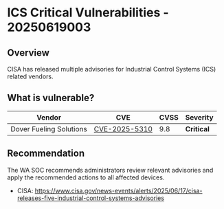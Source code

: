 # ICS Critical Vulnerabilities - 20250619003

## Overview

CISA has released multiple advisories for Industrial Control Systems (ICS) related vendors.

## What is vulnerable?

| Vendor                  | CVE                                                             | CVSS | Severity     |
| ----------------------- | --------------------------------------------------------------- | ---- | ------------ |
| Dover Fueling Solutions | [CVE-2025-5310](https://www.cve.org/CVERecord?id=CVE-2025-5310) | 9.8  | **Critical** |

## Recommendation

The WA SOC recommends administrators review relevant advisories and apply the recommended actions to all affected devices.

- CISA: <https://www.cisa.gov/news-events/alerts/2025/06/17/cisa-releases-five-industrial-control-systems-advisories>
